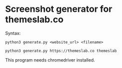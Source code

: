 # Screenshot generator for themeslab.co

Syntax:

    python3 generate.py <website_url> <filename>

    python3 generate.py https://themeslab.co themeslab


This program needs chromedriver installed.
